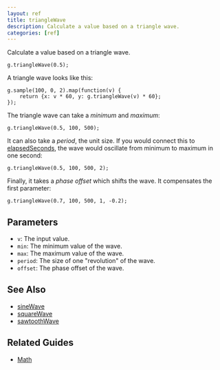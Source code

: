 ```yaml
---
layout: ref
title: triangleWave
description: Calculate a value based on a triangle wave.
categories: [ref]
---
```

Calculate a value based on a triangle wave.

    g.triangleWave(0.5);

A triangle wave looks like this:

    g.sample(100, 0, 2).map(function(v) {
        return {x: v * 60, y: g.triangleWave(v) * 60};
    });

The triangle wave can take a *minimum* and *maximum*:

    g.triangleWave(0.5, 100, 500);

It can also take a *period*, the unit size. If you would connect this to [elapsedSeconds](/ref/elapsedSeconds.html), the wave would oscillate from minimum to maximum in one second:

    g.triangleWave(0.5, 100, 500, 2);

Finally, it takes a *phase offset* which shifts the wave. It compensates the first parameter:

    g.triangleWave(0.7, 100, 500, 1, -0.2);

## Parameters
- `v`: The input value.
- `min`: The minimum value of the wave.
- `max`: The maximum value of the wave.
- `period`: The size of one "revolution" of the wave.
- `offset`: The phase offset of the wave.

## See Also
- [sineWave](/ref/sineWave.html)
- [squareWave](/ref/squareWave.html)
- [sawtoothWave](/ref/sawtoothWave.html)

## Related Guides
- [Math](/guide/math.html)
